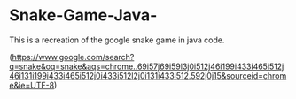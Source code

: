 # Snake-Game-Java-
This is a recreation of the google snake game in java code.

(https://www.google.com/search?q=snake&oq=snake&aqs=chrome..69i57j69i59l3j0i512j46i199i433i465i512j46i131i199i433i465i512j0i433i512l2j0i131i433i512.592j0j15&sourceid=chrome&ie=UTF-8)
